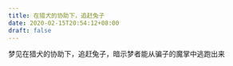 ```yaml
---
title: 在猎犬的协助下，追赶兔子
date: 2020-02-15T20:54:12+08:00
draft: false
---
```


梦见在猎犬的协助下，追赶兔子，暗示梦者能从骗子的魔掌中逃跑出来